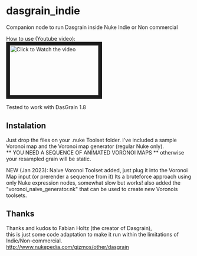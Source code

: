 # dasgrain_indie
Companion node to run Dasgrain inside Nuke Indie or Non commercial

How to use (Youtube video):<br>
<a href="http://www.youtube.com/watch?feature=player_embedded&v=MvZW1XmKHEA" target="_blank"><img src="http://img.youtube.com/vi/MvZW1XmKHEA/mqdefault.jpg"
alt="Click to Watch the video" width="240" height="135" border="10" /></a><br>

Tested to work with DasGrain 1.8

## Instalation

Just drop the files on your .nuke Toolset folder.
I've included a sample Voronoi map and the Voronoi map generator (regular Nuke only).<br>
** YOU NEED A SEQUENCE OF ANIMATED VORONOI MAPS ** otherwise your resampled grain will be static.


NEW (Jan 2023): Naive Voronoi Toolset added, just plug it into the Voronoi Map input (or prerender a sequence from it)
Its a bruteforce approach using only Nuke expression nodes, somewhat slow but works!
also added the "voronoi_naive_generator.nk" that can be used to create new Voronois toolsets.


## Thanks

Thanks and kudos to Fabian Holtz (the creator of Dasgrain), <br>
this is just some code adaptation to make it run within the limitations of Indie/Non-commercial.
<br>
http://www.nukepedia.com/gizmos/other/dasgrain


